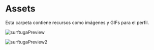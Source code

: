 
# Assets
Esta carpeta contiene recursos como imágenes y GIFs para el perfil.

![surftugaPreview](https://github.com/user-attachments/assets/bb4ac0d6-44be-428b-858f-b74db386f808)

![surftugaPreview2](https://github.com/user-attachments/assets/c49a8335-d0e2-4589-849d-04260c953a95)

